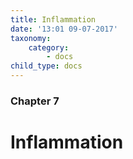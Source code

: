 ```yaml
---
title: Inflammation
date: '13:01 09-07-2017'
taxonomy:
    category:
        - docs
child_type: docs
---
```


### Chapter 7

# Inflammation